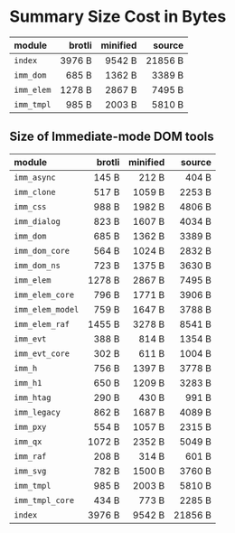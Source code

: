 # Summary Size Cost in Bytes

| module           |   brotli | minified |   source |
|:-----------------|---------:|---------:|---------:|
| `index`          |   3976 B |   9542 B |  21856 B |
| `imm_dom`        |    685 B |   1362 B |   3389 B |
| `imm_elem`       |   1278 B |   2867 B |   7495 B |
| `imm_tmpl`       |    985 B |   2003 B |   5810 B |


## Size of Immediate-mode DOM tools

| module           |   brotli | minified |   source |
|:-----------------|---------:|---------:|---------:|
| `imm_async`      |    145 B |    212 B |    404 B |
| `imm_clone`      |    517 B |   1059 B |   2253 B |
| `imm_css`        |    988 B |   1982 B |   4806 B |
| `imm_dialog`     |    823 B |   1607 B |   4034 B |
| `imm_dom`        |    685 B |   1362 B |   3389 B |
| `imm_dom_core`   |    564 B |   1024 B |   2832 B |
| `imm_dom_ns`     |    723 B |   1375 B |   3630 B |
| `imm_elem`       |   1278 B |   2867 B |   7495 B |
| `imm_elem_core`  |    796 B |   1771 B |   3906 B |
| `imm_elem_model` |    759 B |   1647 B |   3788 B |
| `imm_elem_raf`   |   1455 B |   3278 B |   8541 B |
| `imm_evt`        |    388 B |    814 B |   1354 B |
| `imm_evt_core`   |    302 B |    611 B |   1004 B |
| `imm_h`          |    756 B |   1397 B |   3778 B |
| `imm_h1`         |    650 B |   1209 B |   3283 B |
| `imm_htag`       |    290 B |    430 B |    991 B |
| `imm_legacy`     |    862 B |   1687 B |   4089 B |
| `imm_pxy`        |    554 B |   1057 B |   2315 B |
| `imm_qx`         |   1072 B |   2352 B |   5049 B |
| `imm_raf`        |    208 B |    314 B |    601 B |
| `imm_svg`        |    782 B |   1500 B |   3760 B |
| `imm_tmpl`       |    985 B |   2003 B |   5810 B |
| `imm_tmpl_core`  |    434 B |    773 B |   2285 B |
| `index`          |   3976 B |   9542 B |  21856 B |

